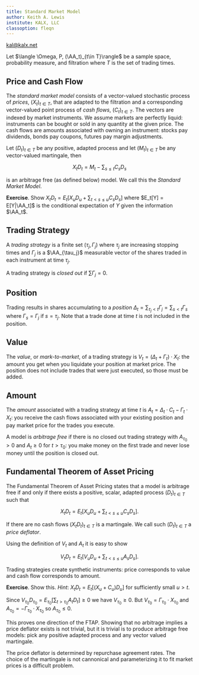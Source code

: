 ```yaml
---
title: Standard Market Model
author: Keith A. Lewis
institute: KALX, LLC
classoption: fleqn
---
```

<div id="kalx"><a href="mailto:kal@kalx.net">kal@kalx.net</a></div>

Let $\langle \Omega, P, (\AA_t)_{t\in T}\rangle$ be a sample
space, probability measure, and filtration where $T$ is the set of
trading times.

## Price and Cash Flow

The _standard market model_ consists of a vector-valued stochastic process
of _prices_, $(X_t)_{t\in T}$, that are adapted to the filtration and a
corresponding vector-valued point process of _cash flows_, $(C_t)_{t\in T}$.
The vectors are indexed by market instruments.
We assume markets are perfectly liquid: instruments
can be bought or sold in any quantity at the given price. The cash flows
are amounts associated with owning an instrument: stocks pay dividends,
bonds pay coupons, futures pay margin adjustments.

Let $(D_t)_{t\in T}$ be any positive, adapted process and let
$(M_t)_{t\in T}$ be any vector-valued martingale, then

$$
	X_t D_t = M_t - \sum_{s\le t} C_s D_s
$$

is an arbitrage free (as defined below) model. We call this the _Standard Market Model_.

**Exercise**. Show $X_t D_t = E_t[X_u D_u + \sum_{t<s\le u}C_s D_s]$ where
$E_t[Y] = E[Y|\AA_t]$ is the conditional expectation of $Y$ given the
information $\AA_t$.

## Trading Strategy

A _trading strategy_ is a finite set $(\tau_j, \Gamma_j)$ where
$\tau_j$ are increasing stopping times and $\Gamma_j$ is a
$\AA_{\tau_j}$ measurable vector of the shares traded in each
instrument at time $\tau_j$.

A trading strategy is _closed out_
if $\sum\Gamma_j = 0$.

## Position

Trading results in shares accumulating to a _position_ $\Delta_t =
\sum_{\tau_j < t} \Gamma_j = \sum_{s < t} \Gamma_s$ where $\Gamma_s
= \Gamma_j$ if $s = \tau_j$.  Note that a trade done at time $t$ is
not included in the position.

## Value

The _value_, or _mark-to-market_, of a trading strategy is
$V_t = (\Delta_t + \Gamma_t)\cdot X_t$: the amount you get
when you liquidate your position at market price.
The position does not include trades that were just executed, so those must be added.

## Amount

The _amount_ associated with a trading strategy at time $t$ is
$A_t = \Delta_t\cdot C_t - \Gamma_t\cdot X_t$: you receive the
cash flows associated with your existing position and 
pay market price for the trades you execute.

A model is _arbitrage free_ if there is no closed out trading strategy with
$A_{\tau_0} > 0$ and $A_t\ge0$ for $t > \tau_0$: you make money on the
first trade and never lose money until the position is closed out.

## Fundamental Theorem of Asset Pricing

The Fundamental Theorem of Asset Pricing states that a model is
arbitrage free if and only if there exists a positive, scalar,
adapted process $(D_t)_{t\in T}$ such that

$$
	X_t D_t = E_t[X_u D_u + \sum_{t < s \le u} C_s D_s].
$$

If there are no cash flows $(X_t D_t)_{t\in T}$ is a martingale.
We call such $(D_t)_{t\in T}$ a _price deflator_.

Using the definition of $V_t$ and $A_t$ it is easy to show

$$
	V_t D_t = E_t[V_u D_u + \sum_{t < s \le u} A_s D_s].
$$

Trading strategies create synthetic instruments: price
corresponds to value and cash flow corresponds to amount.

**Exercise**. Show this. _Hint_: $X_t D_t = E_t[(X_u + C_u)D_u]$
for sufficiently small $u > t$.

Since $V_{\tau_0} D_{\tau_0} = E_{\tau_0}[\sum_{t > \tau_0} A_t D_t]\ge0$
we have $V_{\tau_0}\ge0$. But $V_{\tau_0} = \Gamma_{\tau_0}\cdot
X_{\tau_0}$ and $A_{\tau_0} = -\Gamma_{\tau_0}\cdot X_{\tau_0}$ so
$A_{\tau_0}\le0$.

This proves one direction of the FTAP. Showing that no arbitrage implies
a price deflator exists is not trivial, but it is trivial is to produce
arbitrage free models: pick any positive adapted process and any vector
valued martingale.

The price deflator is determined by repurchase agreement rates.
The choice of the martingale is not cannonical and parameterizing it to
fit market prices is a difficult problem.
